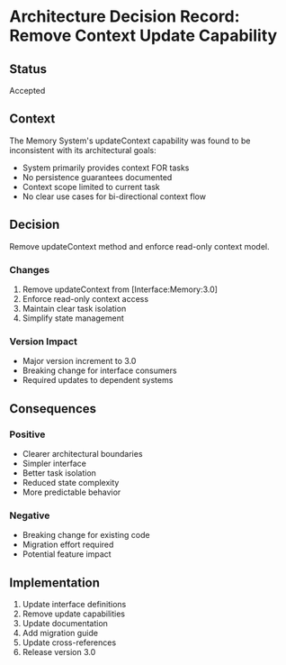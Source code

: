 # Architecture Decision Record: Remove Context Update Capability

## Status
Accepted

## Context
The Memory System's updateContext capability was found to be inconsistent with its architectural goals:
- System primarily provides context FOR tasks
- No persistence guarantees documented
- Context scope limited to current task
- No clear use cases for bi-directional context flow

## Decision
Remove updateContext method and enforce read-only context model.

### Changes
1. Remove updateContext from [Interface:Memory:3.0]
2. Enforce read-only context access
3. Maintain clear task isolation
4. Simplify state management

### Version Impact
- Major version increment to 3.0
- Breaking change for interface consumers
- Required updates to dependent systems

## Consequences

### Positive
- Clearer architectural boundaries
- Simpler interface
- Better task isolation
- Reduced state complexity
- More predictable behavior

### Negative
- Breaking change for existing code
- Migration effort required
- Potential feature impact

## Implementation
1. Update interface definitions
2. Remove update capabilities
3. Update documentation
4. Add migration guide
5. Update cross-references
6. Release version 3.0
